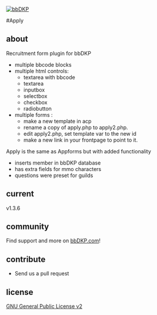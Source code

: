 [![bbDKP](http://www.bbDKP.com/images/site_logo.png)](http://www.bbDKP.com)

#Apply

## about

Recruitment form plugin for bbDKP

- multiple bbcode blocks
- multiple html controls: 
	- textarea with bbcode
	- textarea
	- inputbox
	- selectbox
	- checkbox
	- radiobutton
- multiple forms : 
	- make a new template in acp
	- rename a copy of apply.php to apply2.php.
	- edit apply2.php, set template var to the new id
	- make a new link in your frontpage to point to it. 
	
Apply is the same as Appforms but with added functionality

-	inserts member in bbDKP database
-	has extra fields for mmo characters
-	questions were preset for guilds

## current

v1.3.6

## community

Find support and more on [bbDKP.com](http://www.bbdkp.com)! 

## contribute

-	Send us a pull request

## license

[GNU General Public License v2](http://opensource.org/licenses/gpl-2.0.php)

